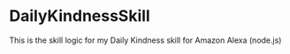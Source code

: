 # DailyKindnessSkill
This is the skill logic for my Daily Kindness skill for Amazon Alexa (node.js)
